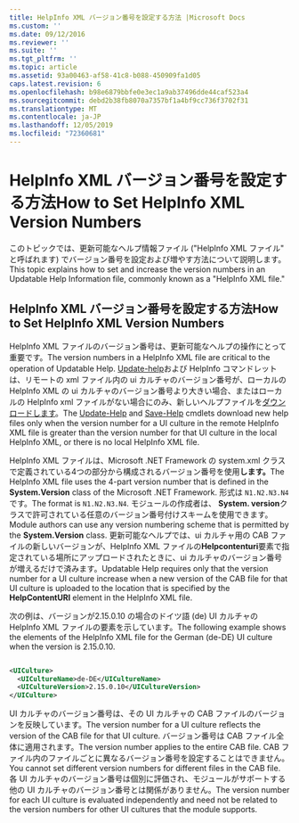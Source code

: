 ```yaml
---
title: HelpInfo XML バージョン番号を設定する方法 |Microsoft Docs
ms.custom: ''
ms.date: 09/12/2016
ms.reviewer: ''
ms.suite: ''
ms.tgt_pltfrm: ''
ms.topic: article
ms.assetid: 93a00463-af58-41c8-b088-450909fa1d05
caps.latest.revision: 6
ms.openlocfilehash: b98e6879bbfe0e3ec1a9ab37496dde44caf523a4
ms.sourcegitcommit: debd2b38fb8070a7357bf1a4bf9cc736f3702f31
ms.translationtype: MT
ms.contentlocale: ja-JP
ms.lasthandoff: 12/05/2019
ms.locfileid: "72360681"
---
```

# <a name="how-to-set-helpinfo-xml-version-numbers"></a><span data-ttu-id="a2bfd-102">HelpInfo XML バージョン番号を設定する方法</span><span class="sxs-lookup"><span data-stu-id="a2bfd-102">How to Set HelpInfo XML Version Numbers</span></span>

<span data-ttu-id="a2bfd-103">このトピックでは、更新可能なヘルプ情報ファイル ("HelpInfo XML ファイル" と呼ばれます) でバージョン番号を設定および増やす方法について説明します。</span><span class="sxs-lookup"><span data-stu-id="a2bfd-103">This topic explains how to set and increase the version numbers in an Updatable Help Information file, commonly known as a "HelpInfo XML file."</span></span>

## <a name="how-to-set-helpinfo-xml-version-numbers"></a><span data-ttu-id="a2bfd-104">HelpInfo XML バージョン番号を設定する方法</span><span class="sxs-lookup"><span data-stu-id="a2bfd-104">How to Set HelpInfo XML Version Numbers</span></span>

<span data-ttu-id="a2bfd-105">HelpInfo XML ファイルのバージョン番号は、更新可能なヘルプの操作にとって重要です。</span><span class="sxs-lookup"><span data-stu-id="a2bfd-105">The version numbers in a HelpInfo XML file are critical to the operation of Updatable Help.</span></span>
<span data-ttu-id="a2bfd-106">[Update-help](/powershell/module/Microsoft.PowerShell.Core/Update-Help)および HelpInfo コマンドレットは、リモートの xml ファイル内の ui カルチャのバージョン番号が、ローカルの HelpInfo XML の ui カルチャのバージョン番号より大きい場合、またはローカルの HelpInfo xml ファイルがない場合にのみ、新しいヘルプファイルを[ダウンロードします](/powershell/module/Microsoft.PowerShell.Core/Save-Help)。</span><span class="sxs-lookup"><span data-stu-id="a2bfd-106">The [Update-Help](/powershell/module/Microsoft.PowerShell.Core/Update-Help) and [Save-Help](/powershell/module/Microsoft.PowerShell.Core/Save-Help) cmdlets download new help files only when the version number for a UI culture in the remote HelpInfo XML file is greater than the version number for that UI culture in the local HelpInfo XML, or there is no local HelpInfo XML file.</span></span>

<span data-ttu-id="a2bfd-107">HelpInfo XML ファイルは、Microsoft .NET Framework の system.xml クラスで定義されている4つの部分から構成されるバージョン番号を使用**します。**</span><span class="sxs-lookup"><span data-stu-id="a2bfd-107">The HelpInfo XML file uses the 4-part version number that is defined in the **System.Version** class of the Microsoft .NET Framework.</span></span> <span data-ttu-id="a2bfd-108">形式は `N1.N2.N3.N4` です。</span><span class="sxs-lookup"><span data-stu-id="a2bfd-108">The format is `N1.N2.N3.N4`.</span></span> <span data-ttu-id="a2bfd-109">モジュールの作成者は、 **System. version**クラスで許可されている任意のバージョン番号付けスキームを使用できます。</span><span class="sxs-lookup"><span data-stu-id="a2bfd-109">Module authors can use any version numbering scheme that is permitted by the **System.Version** class.</span></span> <span data-ttu-id="a2bfd-110">更新可能なヘルプでは、ui カルチャ用の CAB ファイルの新しいバージョンが、HelpInfo XML ファイルの**Helpcontenturi**要素で指定されている場所にアップロードされたときに、ui カルチャのバージョン番号が増えるだけで済みます。</span><span class="sxs-lookup"><span data-stu-id="a2bfd-110">Updatable Help requires only that the version number for a UI culture increase when a new version of the CAB file for that UI culture is uploaded to the location that is specified by the **HelpContentURI** element in the HelpInfo XML file.</span></span>

<span data-ttu-id="a2bfd-111">次の例は、バージョンが2.15.0.10 の場合のドイツ語 (de) UI カルチャの HelpInfo XML ファイルの要素を示しています。</span><span class="sxs-lookup"><span data-stu-id="a2bfd-111">The following example shows the elements of the HelpInfo XML file for the German (de-DE) UI culture when the version is 2.15.0.10.</span></span>

```xml

<UICulture>
  <UICultureName>de-DE</UICultureName>
  <UICultureVersion>2.15.0.10</UICultureVersion>
</UICulture>
```

<span data-ttu-id="a2bfd-112">UI カルチャのバージョン番号は、その UI カルチャの CAB ファイルのバージョンを反映しています。</span><span class="sxs-lookup"><span data-stu-id="a2bfd-112">The version number for a UI culture reflects the version of the CAB file for that UI culture.</span></span> <span data-ttu-id="a2bfd-113">バージョン番号は CAB ファイル全体に適用されます。</span><span class="sxs-lookup"><span data-stu-id="a2bfd-113">The version number applies to the entire CAB file.</span></span> <span data-ttu-id="a2bfd-114">CAB ファイル内のファイルごとに異なるバージョン番号を設定することはできません。</span><span class="sxs-lookup"><span data-stu-id="a2bfd-114">You cannot set different version numbers for different files in the CAB file.</span></span> <span data-ttu-id="a2bfd-115">各 UI カルチャのバージョン番号は個別に評価され、モジュールがサポートする他の UI カルチャのバージョン番号とは関係がありません。</span><span class="sxs-lookup"><span data-stu-id="a2bfd-115">The version number for each UI culture is evaluated independently and need not be related to the version numbers for other UI cultures that the module supports.</span></span>